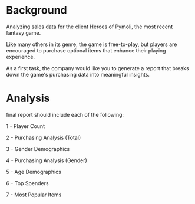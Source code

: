 # Background
Analyzing sales data for the client Heroes of Pymoli, the most recent fantasy game.

Like many others in its genre, the game is free-to-play, but players are encouraged to purchase optional items that enhance their playing experience.

As a first task, the company would like you to generate a report that breaks down the game's purchasing data into meaningful insights.

# Analysis
final report should include each of the following:

1 - Player Count 

2 - Purchasing Analysis (Total) 

3 - Gender Demographics 

4 - Purchasing Analysis (Gender) 

5 - Age Demographics 

6 - Top Spenders

7 - Most Popular Items

